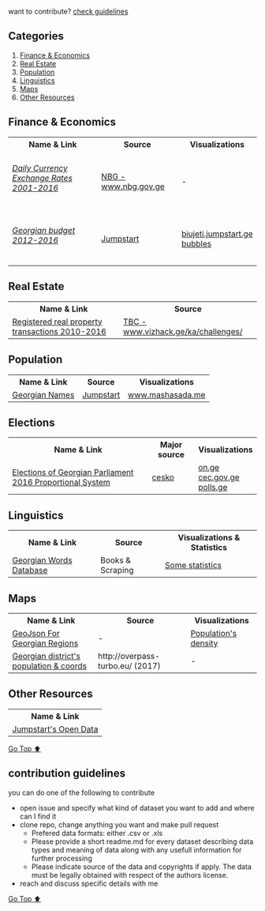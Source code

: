 want to contribute? [check guidelines](#contribution-guidelines)

## Categories
1. [Finance & Economics](#finance--economics)
3. [Real Estate](#real-estate)
2. [Population](#population)
4. [Linguistics](#linguistics)
1. [Maps](#maps)
3. [Other Resources](#other-resources)



## Finance & Economics
<table>

 <tr>
   <th>Name & Link </th>
   <th>Source</th>
   <th>Visualizations</th>
 </tr>
 
   <tr>
      <td>
      <h6>
        <a href="https://data.world/bumbeishvili/exchange-rates-2001-2016">
           Daily Currency Exchange Rates 2001-2016 
         </a>
         </h6>
      </td>
      <td>
         <a href="https://www.nbg.gov.ge/index.php?m=582">
           NBG - www.nbg.gov.ge
         </a>
      </td>
      <td> - </td>
   </tr>
   
   <tr>
      <td>
         <h6> <a href="https://data.world/bumbeishvili/budget-of-georgia-2012-2016">
       Georgian budget 2012-2016 
           </a></h6>
      </td>
      <td>
         <a href="https://jumpstart.ge/">
            Jumpstart
         </a>
      </td>
      <td>
       <a href="http://biujeti.jumpstart.ge/">
            biujeti.jumpstart.ge
         </a> 
         <br>
         <a href="https://bumbeishvili.github.io/georgian-budget-bubble/">bubbles</a>
      </td>
   </tr>
 
</table>
<!-- [Go Top ⬆ ](#categories) -->

## Real Estate
<table>
 <tr>
   <th>Name & Link </th>
   <th>Source</th>
  
 </tr>
 
   <tr>
      <td>
        <a href="data/RealEstate/RealPropertiesTransactions">Registered real property transactions 2010-2016</a>
      </td>
      <td>
         <a href="https://vizhack.ge/ka/challenges/"> TBC - www.vizhack.ge/ka/challenges/ </a>
      </td>
   </tr>
</table>
<!-- [Go Top ⬆ ](#categories)-->

## Population
<table>
 <tr>
   <th>Name & Link </th>
   <th>Source</th>
    <th>Visualizations</th>
 </tr>
 
   <tr>
      <td>
        <a href="/data/georgian_names_csv.zip">Georgian Names </a>
      </td>
      <td>
         <a href="https://jumpstart.ge/">
            Jumpstart
         </a>
      </td>
      <td>
         <a href="http://mashasada.me/ka">www.mashasada.me </a> 
      </td>
   </tr>
</table>
<!-- [Go Top ⬆ ](#categories)-->

## Elections

<table>
 <tr>
   <th>Name & Link </th>
   <th>Major source</th>
   <th>Visualizations</th>
  
 </tr>
 
   <tr>
      <td>
        <a href="/data/elections/parliament2016">Elections of Georgian Parliament 2016 Proportional System  </a>
      </td>
      <td>
        <a href="http://cesko.ge/">cesko</a>
      </td>
      <td>
        <a href="https://on.ge/elections/2016/results"> on.ge </a> <br/>
        <a href="http://results20161008.cec.gov.ge/"> cec.gov.ge </a> <br/>
        <a href="http://polls.ge/"> polls.ge </a>
      </td>
 
   </tr>
  
  
</table>
<!-- [Go Top ⬆](#categories)-->




## Linguistics
<table>
 <tr>
   <th>Name & Link </th>
   <th>Source</th>
   <th>Visualizations & Statistics</th>
 </tr>
 
   <tr>
      <td>
        <a href="https://github.com/bumbeishvili/GeoWordsDatabase">Georgian Words Database </a>
      </td>
      <td>
        Books & Scraping
      </td>
      <td>
        <a href="http://bumbeishvili.github.io/GeoWordsDatabase/ "> Some statistics  </a>
      </td>
   </tr>
</table>
<!-- [Go Top ⬆ ](#categories)-->


## Maps
<table>
 <tr>
   <th>Name & Link </th>
   <th>Source</th>
   <th>Visualizations</th>
 </tr>
 
   <tr>
      <td>
        <a href="https://github.com/bumbeishvili/geojson-georgian-regions">GeoJson For Georgian Regions </a>
      </td>
      <td>
        -
      </td>
      <td>
         <a href="https://bumbeishvili.github.io/geo-vis/populationPerRegions/">Population's density</a>
      </td>
   </tr>
   <tr>
      <td>
        <a href="https://github.com/bumbeishvili/awesome-georgian-datasets/blob/master/data/maps/districtsAndCities/readme.md">Georgian district's population & coords </a>
      </td>
      <td>
        http://overpass-turbo.eu/ (2017)
      </td>
      <td>
        -
      </td>
   </tr>
</table>
<!-- [Go Top ⬆ ](#categories)-->

## Other Resources
<table>
 <tr>
   <th>Name & Link </th>
 </tr>
 
   <tr>
      <td>
        <a href="https://jumpstart.ge/ka/our-creations/datasets">Jumpstart's Open Data </a>
      </td>
   </tr>
</table>




[Go Top ⬆ ](#categories)

## contribution guidelines
you can do one of the following to contribute
* open issue and specify what kind of dataset you want to add and where can I find it  
* clone repo, change anything you want and make pull request
  * Prefered data formats:  either .csv or .xls 
  * Please provide a short readme.md for every dataset describing data types and meaning of data along with any usefull information for further processing
  * Please indicate source of the data and copyrights if apply. The data must be legally obtained with respect of the authors license.   
* reach and discuss specific details with me   

[Go Top ⬆ ](#categories)
